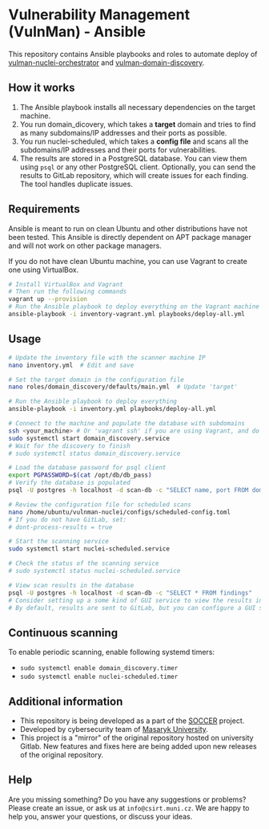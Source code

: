 # Vulnerability Management (VulnMan) - Ansible

This repository contains Ansible playbooks and roles to automate deploy of [vulman-nuclei-orchestrator](https://github.com/SOCCER-Project-DEP/vulnman-nuclei-orchestrator) and [vulman-domain-discovery](https://github.com/SOCCER-Project-DEP/vulnman-domain-discovery).

## How it works

1. The Ansible playbook installs all necessary dependencies on the target machine.
2. You run domain_dicovery, which takes a **target** domain and tries to find as many subdomains/IP addresses and their ports as possible.
3. You run nuclei-scheduled, which takes a **config file** and scans all the subdomains/IP addresses and their ports for vulnerabilities.
4. The results are stored in a PostgreSQL database. You can view them using `psql` or any other PostgreSQL client. Optionally, you can send the results to GitLab repository, which will create issues for each finding. The tool handles duplicate issues.

## Requirements

Ansible is meant to run on clean Ubuntu and other distributions have not been tested. 
This Ansible is directly dependent on APT package manager and will not work on other package managers.

If you do not have clean Ubuntu machine, you can use Vagrant to create one using VirtualBox.

```bash
# Install VirtualBox and Vagrant
# Then run the following commands
vagrant up --provision
# Run the Ansible playbook to deploy everything on the Vagrant machine
ansible-playbook -i inventory-vagrant.yml playbooks/deploy-all.yml
```

## Usage

```bash
# Update the inventory file with the scanner machine IP
nano inventory.yml  # Edit and save

# Set the target domain in the configuration file
nano roles/domain_discovery/defaults/main.yml  # Update 'target'

# Run the Ansible playbook to deploy everything
ansible-playbook -i inventory.yml playbooks/deploy-all.yml

# Connect to the machine and populate the database with subdomains
ssh <your_machine> # Or 'vagrant ssh' if you are using Vagrant, and do not forget to switch to user 'ubuntu'
sudo systemctl start domain_discovery.service
# Wait for the discovery to finish
# sudo systemctl status domain_discovery.service

# Load the database password for psql client
export PGPASSWORD=$(cat /opt/db/db_pass)
# Verify the database is populated
psql -U postgres -h localhost -d scan-db -c "SELECT name, port FROM domains"

# Review the configuration file for scheduled scans
nano /home/ubuntu/vulnman-nuclei/configs/scheduled-config.toml
# If you do not have GitLab, set:
# dont-process-results = true

# Start the scanning service
sudo systemctl start nuclei-scheduled.service

# Check the status of the scanning service
# sudo systemctl status nuclei-scheduled.service

# View scan results in the database
psql -U postgres -h localhost -d scan-db -c "SELECT * FROM findings"
# Consider setting up a some kind of GUI service to view the results in the DB like pgAdmin
# By default, results are sent to GitLab, but you can configure a GUI service for easier browsing.
```

## Continuous scanning

To enable periodic scanning, enable following systemd timers:
- `sudo systemctl enable domain_discovery.timer`
- `sudo systemctl enable nuclei-scheduled.timer`

## Additional information

- This repository is being developed as a part of the [SOCCER](https://soccer.agh.edu.pl/en/) project.
- Developed by cybersecurity team of [Masaryk University](https://www.muni.cz/en). 
- This project is a "mirror" of the original repository hosted on university Gitlab. New features and fixes here are being added upon new releases of the original repository.

## Help

Are you missing something? Do you have any suggestions or problems? Please create an issue, or
ask us at `info@csirt.muni.cz`. We are happy to help you, answer your questions, or discuss your ideas.
